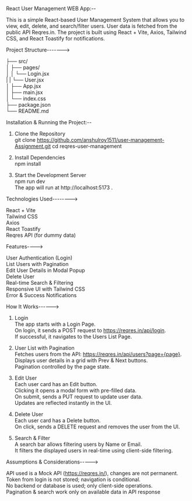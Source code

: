 React User Management WEB App:--

This is a simple React-based User Management System that allows you to view, edit, delete, and search/filter users.
User data is fetched from the public API Reqres.in.
The project is built using React + Vite, Axios, Tailwind CSS, and React Toastify for notifications.

Project Structure------->

├── src/                         
│   ├── pages/                                
│   │   └── Login.jsx                            
|   |   └── User.jsx                                
│   ├── App.jsx                            
│   ├── main.jsx                               
│   └── index.css                                      
├── package.json                  
└── README.md

Installation & Running the Project:--

1. Clone the Repository                        
git clone https://github.com/anshulroy1511/user-management-Assignment.git
cd reqres-user-management

2. Install Dependencies                      
npm install

3. Start the Development Server                     
npm run dev                 
The app will run at http://localhost:5173 .

Technologies Used-------->

React + Vite                   
Tailwind CSS                
Axios           
React Toastify                       
Reqres API (for dummy data)

Features---->

User Authentication (Login)                        
List Users with Pagination               
Edit User Details in Modal Popup            
Delete User           
Real-time Search & Filtering              
Responsive UI with Tailwind CSS           
Error & Success Notifications


How It Works------>

1. Login                
The app starts with a Login Page.           
On login, it sends a POST request to https://reqres.in/api/login.              
If successful, it navigates to the Users List Page.

2. User List with Pagination              
Fetches users from the API: https://reqres.in/api/users?page={page}.                       
Displays user details in a grid with Prev & Next buttons.                       
Pagination controlled by the page state.

3. Edit User                              
Each user card has an Edit button.                                             
Clicking it opens a modal form with pre-filled data.                                 
On submit, sends a PUT request to update user data.                                
Updates are reflected instantly in the UI.                               

4. Delete User                            
Each user card has a Delete button.                                   
On click, sends a DELETE request and removes the user from the UI.

5. Search & Filter                             
A search bar allows filtering users by Name or Email.                              
It filters the displayed users in real-time using client-side filtering.

Assumptions & Considerations----->

API used is a Mock API (https://reqres.in/), changes are not permanent.                        
Token from login is not stored; navigation is conditional.                  
No backend or database is used; only client-side operations.                      
Pagination & search work only on available data in API response